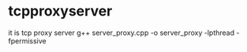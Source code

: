 # tcpproxyserver
it is tcp proxy server
g++ server_proxy.cpp -o server_proxy -lpthread -fpermissive
